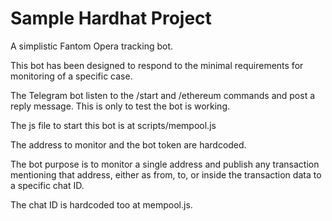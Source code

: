 # Sample Hardhat Project

A simplistic Fantom Opera tracking bot.

This bot has been designed to respond to the minimal requirements for monitoring of a specific case.

The Telegram bot listen to the /start and /ethereum commands and post a reply message. This is only to test the bot is working.

The js file to start this bot is at scripts/mempool.js

The address to monitor and the bot token are hardcoded.

The bot purpose is to monitor a single address and publish any transaction mentioning that address, either as from, to, or inside the transaction data to a specific chat ID.

The chat ID is hardcoded too at mempool.js.
